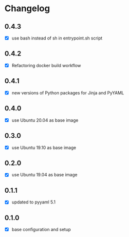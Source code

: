 # Changelog

## 0.4.3

- [x] use bash instead of sh in entrypoint.sh script

## 0.4.2

- [x] Refactoring docker build  workflow

## 0.4.1

- [x] new versions of Python packages for Jinja and PyYAML

## 0.4.0

- [x] use Ubuntu 20.04 as base image

## 0.3.0

- [x] use Ubuntu 19.10 as base image

## 0.2.0

- [x] use Ubuntu 19.04 as base image

## 0.1.1

- [x] updated to pyyaml 5.1

## 0.1.0

- [x] base configuration and setup

